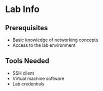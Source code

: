 # Lab Info

## Prerequisites
- Basic knowledge of networking concepts
- Access to the lab environment

## Tools Needed
- SSH client
- Virtual machine software
- Lab credentials
